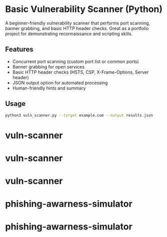 # Basic Vulnerability Scanner (Python)

A beginner-friendly vulnerability scanner that performs port scanning, banner grabbing, and basic HTTP header checks. Great as a portfolio project for demonstrating reconnaissance and scripting skills.

## Features

- Concurrent port scanning (custom port list or common ports)
- Banner grabbing for open services
- Basic HTTP header checks (HSTS, CSP, X-Frame-Options, Server header)
- JSON output option for automated processing
- Human-friendly hints and summary

## Usage

```bash
python3 vuln_scanner.py --target example.com --output results.json
```
# vuln-scanner
# vuln-scanner
# vuln-scanner
# phishing-awarness-simulator
# phishing-awarness-simulator
